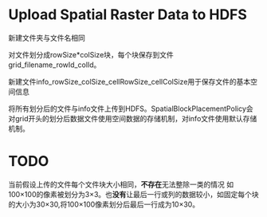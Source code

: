 

# Upload Spatial Raster Data to HDFS


新建文件夹与文件名相同

对文件划分成rowSize*colSize块，每个块保存到文件grid_filename_rowId_colId。

新建文件info_rowSize_colSize_cellRowSize_cellColSize用于保存文件的基本空间信息

将所有划分后的文件与info文件上传到HDFS。SpatialBlockPlacementPolicy会对grid开头的划分后数据文件使用空间数据的存储机制，对info文件使用默认存储机制。

# TODO

当前假设上传的文件每个文件块大小相同，**不存在**无法整除一类的情况  如100×100的像素被划分为3×3。也**没有**让最后一行或列的数据较小，如固定每个块的大小为30×30,将100×100像素划分后最后一行成为10×30。


